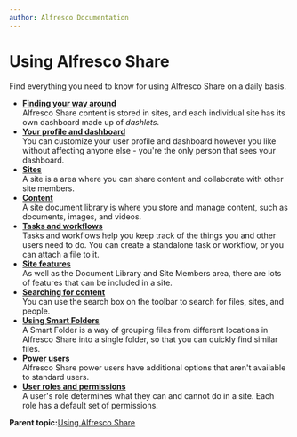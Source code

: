 ```yaml
---
author: Alfresco Documentation
---
```


# Using Alfresco Share

Find everything you need to know for using Alfresco Share on a daily basis.

-   **[Finding your way around](../concepts/sh-uh-introduction.md)**  
Alfresco Share content is stored in sites, and each individual site has its own dashboard made up of *dashlets*.
-   **[Your profile and dashboard](../concepts/your-space-intro.md)**  
You can customize your user profile and dashboard however you like without affecting anyone else - you're the only person that sees your dashboard.
-   **[Sites](../concepts/sites-intro.md)**  
A site is a area where you can share content and collaborate with other site members.
-   **[Content](../concepts/library-intro.md)**  
A site document library is where you store and manage content, such as documents, images, and videos.
-   **[Tasks and workflows](../concepts/mytasks.md)**  
Tasks and workflows help you keep track of the things you and other users need to do. You can create a standalone task or workflow, or you can attach a file to it.
-   **[Site features](../concepts/alfresco-features.md)**  
As well as the Document Library and Site Members area, there are lots of features that can be included in a site.
-   **[Searching for content](../concepts/searches.md)**  
You can use the search box on the toolbar to search for files, sites, and people.
-   **[Using Smart Folders](../concepts/sf-using-intro.md)**  
A Smart Folder is a way of grouping files from different locations in Alfresco Share into a single folder, so that you can quickly find similar files.
-   **[Power users](../concepts/alfresco-superusers.md)**  
Alfresco Share power users have additional options that aren't available to standard users.
-   **[User roles and permissions](../references/permissions_share.md)**  
A user's role determines what they can and cannot do in a site. Each role has a default set of permissions.

**Parent topic:**[Using Alfresco Share](../concepts/master-using-intro.md)

